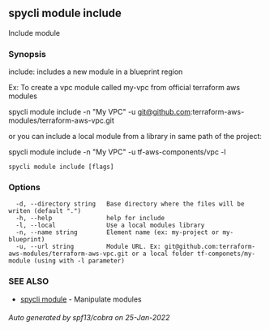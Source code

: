 ## spycli module include

Include module

### Synopsis

include: includes a new module in a blueprint region

Ex: To create a vpc module called my-vpc from official terraform aws modules
 
  spycli module include -n "My VPC" -u git@github.com:terraform-aws-modules/terraform-aws-vpc.git

or you can include a local module from a library in same path of the project:

  spycli module include -n "My VPC" -u tf-aws-components/vpc -l



```
spycli module include [flags]
```

### Options

```
  -d, --directory string   Base directory where the files will be writen (default ".")
  -h, --help               help for include
  -l, --local              Use a local modules library
  -n, --name string        Element name (ex: my-project or my-blueprint)
  -u, --url string         Module URL. Ex: git@github.com:terraform-aws-modules/terraform-aws-vpc.git or a local folder tf-componets/my-module (using with -l parameter)
```

### SEE ALSO

* [spycli module](spycli_module.md)	 - Manipulate modules

###### Auto generated by spf13/cobra on 25-Jan-2022
